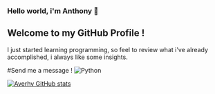 ### Hello world, i'm Anthony 👋

Welcome to my GitHub Profile !
---

I just started learning programming, so feel to review what i've already accomplished, i always like some insights.

#Send me a message !
<img alt="Python" src="https://img.shields.io/badge/Python 3.10-3776AB?style=social&logo=Python" />

[![Averhv GitHub stats](https://github-readme-stats.vercel.app/api?username=Averhv&title_color=1434A4&text_color=000000)](https://github.com/Averhv/github-readme-stats)

<!--
**Averhv/Averhv** is a ✨ _special_ ✨ repository because its `README.md` (this file) appears on your GitHub profile.
I’m currently learning chemistry at EPFL. I am a second year student, feel free to check my work
